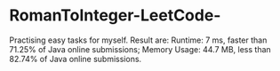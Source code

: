 # RomanToInteger-LeetCode-
Practising easy tasks for myself. Result are: 
  Runtime: 7 ms, faster than 71.25% of Java online submissions;
  Memory Usage: 44.7 MB, less than 82.74% of Java online submissions.
